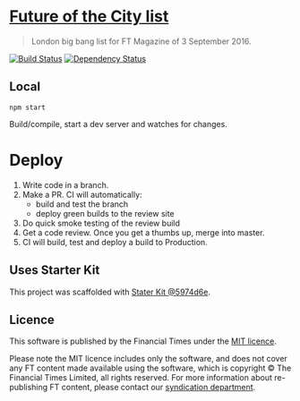 # [Future of the City list](https://ig.ft.com/sites/future-of-the-city)

> London big bang list for FT Magazine of 3 September 2016.

[![Build Status][circle-image]][circle-url] [![Dependency Status][devdeps-image]][devdeps-url]

## Local

```
npm start
```

Build/compile, start a dev server and watches for changes.

# Deploy

1. Write code in a branch.
2. Make a PR. CI will automatically:
    * build and test the branch
    * deploy green builds to the review site
3. Do quick smoke testing of the review build
4. Get a code review. Once you get a thumbs up, merge into master.
5. CI will build, test and deploy a build to Production.


## Uses Starter Kit

This project was scaffolded with [Stater Kit @5974d6e](https://github.com/ft-interactive/starter-kit/tree/5974d6e).

## Licence
This software is published by the Financial Times under the [MIT licence](http://opensource.org/licenses/MIT).

Please note the MIT licence includes only the software, and does not cover any FT content made available using the software, which is copyright &copy; The Financial Times Limited, all rights reserved. For more information about re-publishing FT content, please contact our [syndication department](http://syndication.ft.com/).

<!-- badge URLs -->
[circle-url]: https://circleci.com/gh/ft-interactive/future-of-the-city
[circle-image]: https://circleci.com/gh/ft-interactive/future-of-the-city/tree/master.svg?style=shield

[devdeps-url]: https://david-dm.org/ft-interactive/future-of-the-city#info=devDependencies
[devdeps-image]: https://img.shields.io/david/dev/ft-interactive/future-of-the-city.svg?style=flat-square
